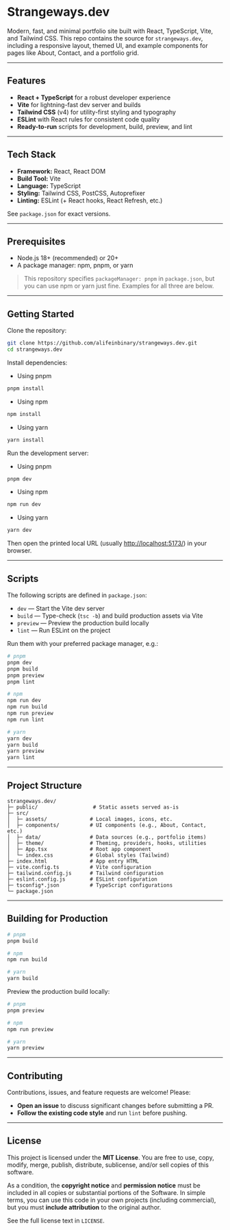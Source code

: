 # Strangeways.dev

Modern, fast, and minimal portfolio site built with React, TypeScript, Vite, and Tailwind CSS. This repo contains the source for `strangeways.dev`, including a responsive layout, themed UI, and example components for pages like About, Contact, and a portfolio grid.

---

## Features

- **React + TypeScript** for a robust developer experience
- **Vite** for lightning-fast dev server and builds
- **Tailwind CSS** (v4) for utility-first styling and typography
- **ESLint** with React rules for consistent code quality
- **Ready-to-run** scripts for development, build, preview, and lint

---

## Tech Stack

- **Framework:** React, React DOM
- **Build Tool:** Vite
- **Language:** TypeScript
- **Styling:** Tailwind CSS, PostCSS, Autoprefixer
- **Linting:** ESLint (+ React hooks, React Refresh, etc.)

See `package.json` for exact versions.

---

## Prerequisites

- Node.js 18+ (recommended) or 20+
- A package manager: npm, pnpm, or yarn

> This repository specifies `packageManager: pnpm` in `package.json`, but you can use npm or yarn just fine. Examples for all three are below.

---

## Getting Started

Clone the repository:

```bash
git clone https://github.com/alifeinbinary/strangeways.dev.git
cd strangeways.dev
```

Install dependencies:

- Using pnpm

```bash
pnpm install
```

- Using npm

```bash
npm install
```

- Using yarn

```bash
yarn install
```

Run the development server:

- Using pnpm

```bash
pnpm dev
```

- Using npm

```bash
npm run dev
```

- Using yarn

```bash
yarn dev
```

Then open the printed local URL (usually <http://localhost:5173/>) in your browser.

---

## Scripts

The following scripts are defined in `package.json`:

- `dev` — Start the Vite dev server
- `build` — Type-check (`tsc -b`) and build production assets via Vite
- `preview` — Preview the production build locally
- `lint` — Run ESLint on the project

Run them with your preferred package manager, e.g.:

```bash
# pnpm
pnpm dev
pnpm build
pnpm preview
pnpm lint

# npm
npm run dev
npm run build
npm run preview
npm run lint

# yarn
yarn dev
yarn build
yarn preview
yarn lint
```

---

## Project Structure

```text
strangeways.dev/
├─ public/                  # Static assets served as-is
├─ src/
│  ├─ assets/              # Local images, icons, etc.
│  ├─ components/          # UI components (e.g., About, Contact, etc.)
│  ├─ data/                # Data sources (e.g., portfolio items)
│  ├─ theme/               # Theming, providers, hooks, utilities
│  ├─ App.tsx              # Root app component
│  └─ index.css            # Global styles (Tailwind)
├─ index.html              # App entry HTML
├─ vite.config.ts          # Vite configuration
├─ tailwind.config.js      # Tailwind configuration
├─ eslint.config.js        # ESLint configuration
├─ tsconfig*.json          # TypeScript configurations
└─ package.json
```

---

## Building for Production

```bash
# pnpm
pnpm build

# npm
npm run build

# yarn
yarn build
```

Preview the production build locally:

```bash
# pnpm
pnpm preview

# npm
npm run preview

# yarn
yarn preview
```

---

## Contributing

Contributions, issues, and feature requests are welcome! Please:

- **Open an issue** to discuss significant changes before submitting a PR.
- **Follow the existing code style** and run `lint` before pushing.

---

## License

This project is licensed under the **MIT License**. You are free to use, copy, modify, merge, publish, distribute, sublicense, and/or sell copies of this software.

As a condition, the **copyright notice** and **permission notice** must be included
in all copies or substantial portions of the Software. In simple terms, you can use this code in your own projects (including commercial), but you must **include attribution** to the original author.

See the full license text in `LICENSE`.
